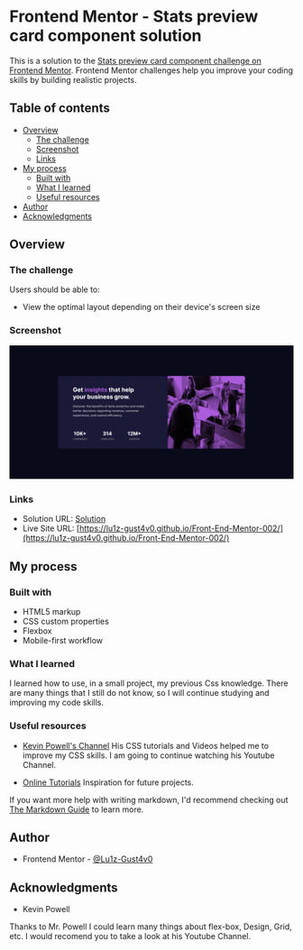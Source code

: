 # Frontend Mentor - Stats preview card component solution

This is a solution to the [Stats preview card component challenge on Frontend Mentor](https://www.frontendmentor.io/challenges/stats-preview-card-component-8JqbgoU62). Frontend Mentor challenges help you improve your coding skills by building realistic projects. 

## Table of contents

- [Overview](#overview)
  - [The challenge](#the-challenge)
  - [Screenshot](#screenshot)
  - [Links](#links)
- [My process](#my-process)
  - [Built with](#built-with)
  - [What I learned](#what-i-learned)
  - [Useful resources](#useful-resources)
- [Author](#author)
- [Acknowledgments](#acknowledgments)


## Overview

### The challenge

Users should be able to:

- View the optimal layout depending on their device's screen size

### Screenshot

![Screenshot](images\component.png)

### Links

- Solution URL: [Solution](style.css)
- Live Site URL: [https://lu1z-gust4v0.github.io/Front-End-Mentor-002/](https://lu1z-gust4v0.github.io/Front-End-Mentor-002/)

## My process

### Built with

- HTML5 markup
- CSS custom properties
- Flexbox
- Mobile-first workflow

### What I learned

I learned how to use, in a small project, my previous Css knowledge. There are many things that I still do not know, so I will continue studying and improving my code skills.

### Useful resources

- [Kevin Powell's Channel](https://www.youtube.com/user/KepowOb) 
  His CSS tutorials and Videos helped me to improve my CSS skills. I am going to continue watching his Youtube Channel.

- [Online Tutorials](https://www.youtube.com/channel/UCbwXnUipZsLfUckBPsC7Jog)
  Inspiration for future projects.

If you want more help with writing markdown, I'd recommend checking out [The Markdown Guide](https://www.markdownguide.org/) to learn more.

## Author

- Frontend Mentor - [@Lu1z-Gust4v0](https://www.frontendmentor.io/profile/Lu1z-Gust4v0)


## Acknowledgments

- Kevin Powell

Thanks to Mr. Powell I could learn many things about flex-box, Design, Grid, etc. I would recomend you to take a look at his Youtube Channel.
